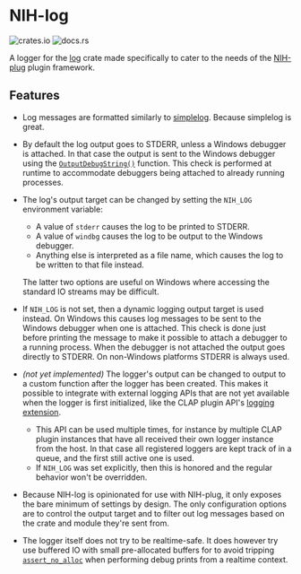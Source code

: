 # NIH-log

![crates.io](https://img.shields.io/crates/v/nih_log)
![docs.rs](https://img.shields.io/docsrs/nih_log)

A logger for the [log](https://crates.io/crates/log) crate made specifically to
cater to the needs of the [NIH-plug](https://github.com/robbert-vdh/nih-plug)
plugin framework.

## Features

- Log messages are formatted similarly to
  [simplelog](https://crates.io/crates/simplelog). Because simplelog is great.
- By default the log output goes to STDERR, unless a Windows debugger is
  attached. In that case the output is sent to the Windows debugger using the
  [`OutputDebugString()`](https://learn.microsoft.com/en-us/windows/win32/api/debugapi/nf-debugapi-outputdebugstringw)
  function. This check is performed at runtime to accommodate debuggers being
  attached to already running processes.
- The log's output target can be changed by setting the `NIH_LOG` environment
  variable:

  - A value of `stderr` causes the log to be printed to STDERR.
  - A value of `windbg` causes the log to be output to the Windows debugger.
  - Anything else is interpreted as a file name, which causes the log to be
    written to that file instead.

  The latter two options are useful on Windows where accessing the standard IO
  streams may be difficult.

- If `NIH_LOG` is not set, then a dynamic logging output target is used instead.
  On Windows this causes log messages to be sent to the Windows debugger when
  one is attached. This check is done just before printing the message to make
  it possible to attach a debugger to a running process. When the debugger is
  not attached the output goes directly to STDERR. On non-Windows platforms
  STDERR is always used.
- _(not yet implemented)_ The logger's output can be changed to output to a custom function after the
  logger has been created. This makes it possible to integrate with external
  logging APIs that are not yet available when the logger is first initialized,
  like the CLAP plugin API's [logging
  extension](https://github.com/free-audio/clap/blob/main/include/clap/ext/log.h).
  - This API can be used multiple times, for instance by multiple CLAP plugin
    instances that have all received their own logger instance from the host. In
    that case all registered loggers are kept track of in a queue, and the first
    still active one is used.
  - If `NIH_LOG` was set explicitly, then this is honored and the regular
    behavior won't be overridden.
- Because NIH-log is opinionated for use with NIH-plug, it only exposes the bare
  minimum of settings by design. The only configuration options are to control
  the output target and to filter out log messages based on the crate and module
  they're sent from.
- The logger itself does not try to be realtime-safe. It does however try use
  buffered IO with small pre-allocated buffers for to avoid tripping
  [`assert_no_alloc`](https://crates.io/crates/assert_no_alloc/1.1.2) when
  performing debug prints from a realtime context.
